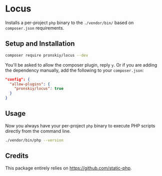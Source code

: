 # Locus

Installs a per-project `php` binary to the `./vendor/bin/` based on `composer.json` requirements.

## Setup and Installation

```bash
composer require pronskiy/locus --dev 
```

You'll be asked to allow the composer plugin, reply `y`. Or if you are adding the dependency manually, add the following to your `composer.json`:
```json 
"config": {
  "allow-plugins": {
    "pronskiy/locus": true
  }
}
```

## Usage

Now you always have your per-project `php` binary to execute PHP scripts directly from the command line.

```bash
./vendor/bin/php --version
```

## Credits

This package entirely relies on https://github.com/static-php. 
